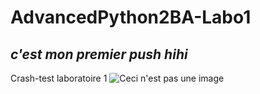 # AdvancedPython2BA-Labo1
## _c'est mon premier push hihi_
Crash-test laboratoire 1
![Ceci n'est pas une image](https://media.tenor.com/eiVdBgW6fLcAAAAM/dance-carlton.gif)
